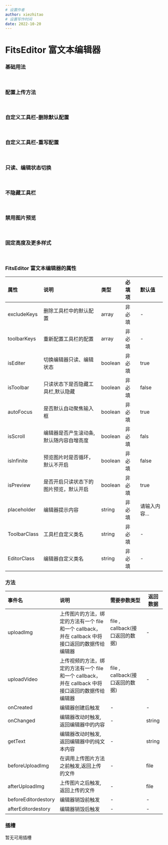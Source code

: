 ```yaml
---
# 设置作者
author: xiezhitao
# 设置写作时间
date: 2022-10-20
---
```


# FitsEditor 富文本编辑器

### 基础用法

<demo src="../../../src/views/components-manage/wangEditor/editor-examples/baseEditor.vue" title="基础用法" desc="给编辑器绑定String类型的变量,在编辑器内输入的内容都将以HTML保存"></demo> <br/>

### 配置上传方法

<demo  src="../../../src/views/components-manage/wangEditor/editor-examples/uploadEditor.vue" title="配置编辑器上传地址" desc="除非不使用图片上传，否则必须通过配置uploadImg方法，给编辑器绑定图片上传地址。"></demo> <br/>

### 自定义工具栏-删除默认配置

<demo src="../../../src/views/components-manage//wangEditor/editor-examples/excludeEditor.vue" title="删除默认配置" desc="如果仅仅想排除掉某些菜单，其他都保留，可以传入excludeKeys进行配置，删除工具栏某些配置"></demo> <br/>

### 自定义工具栏-重写配置

<demo src="../../../src/views/components-manage//wangEditor/editor-examples/resetEditor.vue" title="重写工具栏配置" desc="通过传入数组toolbarKeys，重新配置工具栏，显示哪些菜单，以及菜单的排序、分组。"></demo> <br/>

### 只读、编辑状态切换

<demo  src="../../../src/views/components-manage/wangEditor/editor-examples/isreadEditor.vue" title="切换编辑器只读、编辑状态" desc="有些需求是需要控制编辑器只读或者编辑状态，可以给编辑器传入isEditer切换只读、编辑状态"></demo> <br/>

### 不隐藏工具栏

<demo  src="../../../src/views/components-manage/wangEditor/editor-examples/istoolbarEditor.vue" title="只读状态下不隐藏工具栏" desc="当需要只读状态下只是不能操作，不隐藏工具栏时，可以通过配置siToolbar的值为true实现。"></demo> <br/>

### 禁用图片预览

<demo  src="../../../src/views/components-manage/wangEditor/editor-examples/isPreviewEditor.vue" title="禁用只读状态下的图片预览" desc="默认是支持只读状态下的图片预览，如果需要关闭，可以通过配置isPreview实现"></demo> <br/>

### 固定高度及更多样式

<demo  src="../../../src/views/components-manage/wangEditor/editor-examples/noscrollEditor.vue" title="修改编辑器的样式" desc="通过配置isScroll值为true和自定义类名以及!important改变编辑器的样式"></demo> <br/>

### FitsEditor 富文本编辑器的属性

| 属性 | 说明 | 类型 | 必填项 | 默认值 |
| :-- | :-- | :-- | :-- | :-- |
| excludeKeys | 删除工具栏中的默认配置 | array | 非必填 | - |
| toolbarKeys | 重新配置工具栏的配置 | array | 非必填 | - |
| isEditer | 切换编辑器只读、编辑状态 | boolean | 非必填 | true |
| isToolbar | 只读状态下是否隐藏工具栏,默认隐藏 | boolean | 非必填 | false |
| autoFocus | 是否默认自动聚焦输入框 | boolean | 非必填 | true |
| isScroll | 编辑器是否产生滚动条,默认随内容自增高度 | boolean | 非必填 | fals |
| isInfinite | 预览图片时是否循环，默认不开启 | boolean | 非必填 | false |
| isPreview | 是否开启只读状态下的图片预览，默认开启 | boolean | 非必填 | true |
| placeholder | 编辑器提示内容 | string | 非必填 | 请输入内容... |
| ToolbarClass | 工具栏自定义类名 | string | 非必填 | - |
| EditorClass | 编辑器自定义类名 | string | 非必填 | - |

### 方法

| 事件名 | 说明 | 需要参数类型 | 返回数据 |
| :-- | :-- | :-- | --- |
| uploadImg | 上传图片的方法，绑定的方法有一个 file 和一个 callback，并在 callback 中将接口返回的数据传给编辑器 | file , callback(接口返回的数据) | - |
| uploadVideo | 上传视频的方法，绑定的方法有一个 file 和一个 callback，并在 callback 中将接口返回的数据传给编辑器 | file , callback(接口返回的数据) | - |
| onCreated | 编辑器创建后触发 | - | - |
| onChanged | 编辑器改动时触发,返回编辑器中的内容 | - | string |
| getText | 编辑器改动时触发,返回编辑器中的纯文本内容 | - | string |
| beforeUploadImg | 在调用上传图片方法之前触发,返回上传的文件 | - | file |
| afterUploadImg | 上传图片之后触发,返回上传的文件 | - | file |
| beforeEditordestory | 编辑器销毁前触发 | - | - |
| afterEditordestory | 编辑器销毁后触发 | - | - |

### 插槽

暂无可用插槽
